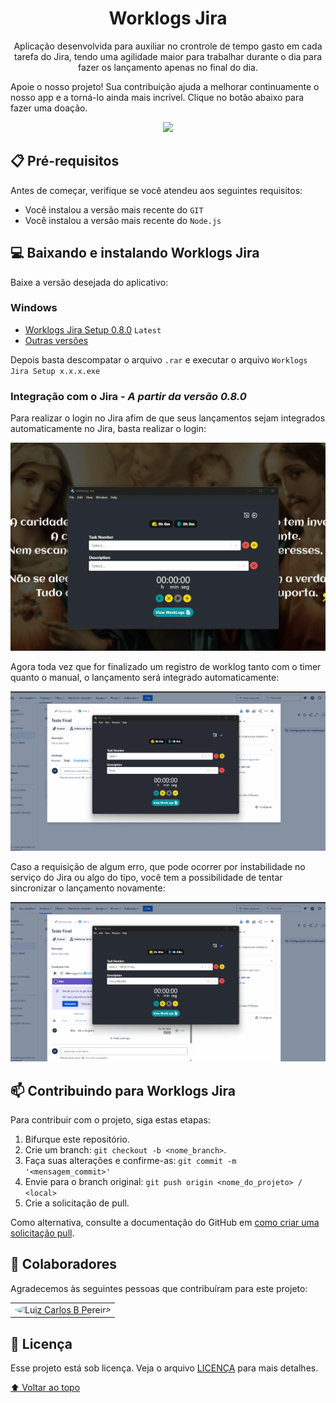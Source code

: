 <h1 align="center">
Worklogs Jira
</h1>

<p align="center">Aplicação desenvolvida para auxiliar no crontrole de tempo gasto em cada tarefa do Jira, tendo uma agilidade maior para trabalhar durante o dia para fazer os lançamento apenas no final do dia.</p>

Apoie o nosso projeto! Sua contribuição ajuda a melhorar continuamente o nosso app e a torná-lo ainda mais incrível. Clique no botão abaixo para fazer uma doação.
<p align="center">
  <a href="https://rebrand.ly/k1gns78" target="_blank">
    <img width="150" src="https://github.com/luizbp/clockwork-jira-electron/assets/54871916/9a14819d-f1db-4ea8-9555-2913df5210ee">
  </a>
</p>


## 📋 Pré-requisitos

Antes de começar, verifique se você atendeu aos seguintes requisitos:
* Você instalou a versão mais recente do `GIT`
* Você instalou a versão mais recente do `Node.js`

## 💻 Baixando e instalando Worklogs Jira

Baixe a versão desejada do aplicativo:
### Windows
- [Worklogs Jira Setup 0.8.0](https://rebrand.ly/r21nsmb) `Latest`
- [Outras versões](https://github.com/luizbp/clockwork-jira-electron/releases)

Depois basta descompatar o arquivo `.rar` e executar o arquivo `Worklogs Jira Setup x.x.x.exe`

### Integração com o Jira - *A partir da versão 0.8.0*

Para realizar o login no Jira afim de que seus lançamentos sejam integrados automaticamente no Jira, basta realizar o login:

<img src="./assets/LoginInJira.gif" alt="Login in Jira"><br>

Agora toda vez que for finalizado um registro de worklog tanto com o timer quanto o manual, o lançamento será integrado automaticamente:

<img src="./assets/registerNewWorkLog.gif" alt="Register new worklog"><br>

Caso a requisição de algum erro, que pode ocorrer por instabilidade no serviço do Jira ou algo do tipo, você tem a possibilidade de tentar sincronizar o lançamento novamente:

<img src="./assets/registerError.gif" alt="Register new worklog"><br>

## 📫 Contribuindo para Worklogs Jira
Para contribuir com o projeto, siga estas etapas:

1. Bifurque este repositório.
2. Crie um branch: `git checkout -b <nome_branch>`.
3. Faça suas alterações e confirme-as: `git commit -m '<mensagem_commit>'`
4. Envie para o branch original: `git push origin <nome_do_projeto> / <local>`
5. Crie a solicitação de pull.

Como alternativa, consulte a documentação do GitHub em [como criar uma solicitação pull](https://help.github.com/en/github/collaborating-with-issues-and-pull-requests/creating-a-pull-request).

## 🤝 Colaboradores

Agradecemos às seguintes pessoas que contribuíram para este projeto:

<table>
  <tr>
    <td align="center">
      <a href="https://github.com/luizbpacct" target="_blank" title="Luiz Carlos B Pereira">
        <img src="https://avatars.githubusercontent.com/u/115479427" width="50px;" style="border-radius: 100%;" alt="Luiz Carlos B Pereira"/><br>
      </a>
    </td>
  </tr>
</table>

## 📝 Licença

Esse projeto está sob licença. Veja o arquivo [LICENÇA](LICENSE.md) para mais detalhes.

[⬆ Voltar ao topo](#worklogs-jira)<br>
